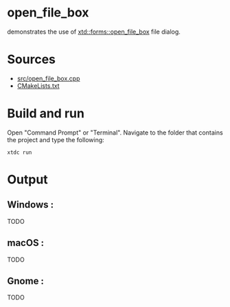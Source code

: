 # open_file_box

demonstrates the use of [xtd::forms::open_file_box](../../../../src/xtd.forms/include/xtd/forms/open_file_box.h) file dialog.

# Sources

* [src/open_file_box.cpp](src/open_file_box.cpp)
* [CMakeLists.txt](CMakeLists.txt)

# Build and run

Open "Command Prompt" or "Terminal". Navigate to the folder that contains the project and type the following:

```shell
xtdc run
```

# Output

## Windows :
TODO
<!-- 
![Screenshot](../../../../docs/pictures/examples/open_file_dialog_w.png)
![Screenshot](../../../../docs/pictures/examples/open_file_dialog_wd.png)
 -->
 
## macOS :
TODO

## Gnome :
TODO
